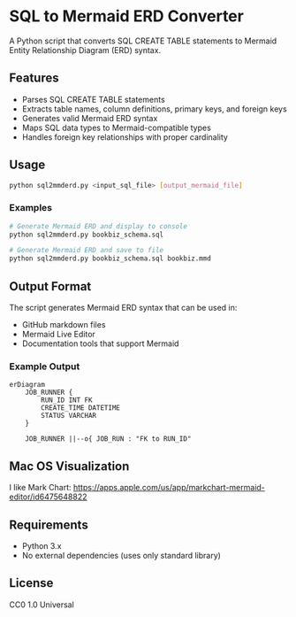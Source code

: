 # SQL to Mermaid ERD Converter

A Python script that converts SQL CREATE TABLE statements to Mermaid Entity Relationship Diagram (ERD) syntax.

## Features

- Parses SQL CREATE TABLE statements
- Extracts table names, column definitions, primary keys, and foreign keys
- Generates valid Mermaid ERD syntax
- Maps SQL data types to Mermaid-compatible types
- Handles foreign key relationships with proper cardinality

## Usage

```bash
python sql2mmderd.py <input_sql_file> [output_mermaid_file]
```

### Examples

```bash
# Generate Mermaid ERD and display to console
python sql2mmderd.py bookbiz_schema.sql

# Generate Mermaid ERD and save to file
python sql2mmderd.py bookbiz_schema.sql bookbiz.mmd
```

## Output Format

The script generates Mermaid ERD syntax that can be used in:
- GitHub markdown files
- Mermaid Live Editor
- Documentation tools that support Mermaid

### Example Output

```mermaid
erDiagram
    JOB_RUNNER {
        RUN_ID INT FK
        CREATE_TIME DATETIME
        STATUS VARCHAR
    }
    
    JOB_RUNNER ||--o{ JOB_RUN : "FK to RUN_ID"
```

## Mac OS Visualization

I like Mark Chart: https://apps.apple.com/us/app/markchart-mermaid-editor/id6475648822

## Requirements

- Python 3.x
- No external dependencies (uses only standard library)

## License

CC0 1.0 Universal 
